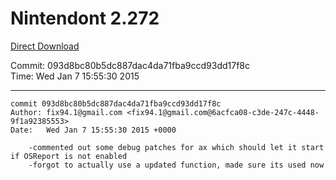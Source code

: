 # Nintendont 2.272
[Direct Download](./Nintendont.zip)

Commit: 093d8bc80b5dc887dac4da71fba9ccd93dd17f8c  
Time: Wed Jan 7 15:55:30 2015   

-----

```
commit 093d8bc80b5dc887dac4da71fba9ccd93dd17f8c
Author: fix94.1@gmail.com <fix94.1@gmail.com@6acfca08-c3de-247c-4448-9f1a92385553>
Date:   Wed Jan 7 15:55:30 2015 +0000

    -commented out some debug patches for ax which should let it start if OSReport is not enabled
    -forgot to actually use a updated function, made sure its used now
```

